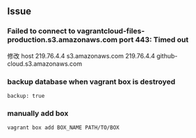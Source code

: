 ## Issue
### Failed to connect to vagrantcloud-files-production.s3.amazonaws.com port 443: Timed out
修改 host
219.76.4.4 s3.amazonaws.com
219.76.4.4 github-cloud.s3.amazonaws.com

### backup database when vagrant box is destroyed
`backup: true`

### manually add box
```
vagrant box add BOX_NAME PATH/TO/BOX
```
